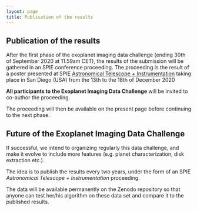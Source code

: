 ```yaml
---
layout: page
title: Publication of the results
---
```


## Publication of the results 

After the first phase of the exoplanet imaging data challenge (ending 30th of September 2020 at 11.59am CET), the results of the submission will be gathered in an SPIE conference proceeding. 
The proceeding is the result of a poster presented at SPIE [Astronomical Telescope + Instrumentation](https://spie.org/conferences-and-exhibitions/astronomical-telescopes-and-instrumentation) taking place in San Diego (USA) from the 13th to the 18th of December 2020 

**All participants to the Exoplanet Imaging Data Challenge** will be invited to co-author the proceeding. 

The proceeding will then be available on the present page before continuing to the next phase.


## Future of the Exoplanet Imaging Data Challenge

If successful, we intend to organizing regularly this data challenge, and make it evolve to include more features (e.g. planet characterization, disk extraction etc.). 

The idea is to publish the results every two years, under the form of an SPIE *Astronomical Telescope + Instrumentation* proceeding.

The data will be available permanently on the Zenodo repository so that anyone can test her/his algorithm on these data set and compare it to the published results.



